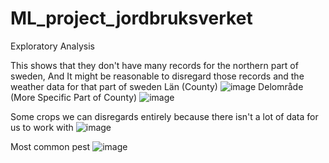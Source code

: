 # ML_project_jordbruksverket


Exploratory Analysis

This shows that they don't have many records for the northern part of sweden, And It might be reasonable to disregard those records and the weather data for that part of sweden
Län (County)
![image](https://github.com/user-attachments/assets/f4046c96-9f34-4976-b3e5-882cd5a5f42c)
Delområde (More Specific Part of County)
![image](https://github.com/user-attachments/assets/a47e7383-ea6c-4d19-8a8b-9034e1704fdc)


Some crops we can disregards entirely because there isn't a lot of data for us to work with
![image](https://github.com/user-attachments/assets/1f78137a-60bc-4b45-ba07-2f3e0c4fb2b8)


Most common pest
![image](https://github.com/user-attachments/assets/210d248b-22b0-47e1-8cb8-ec9ad1ce808b)
